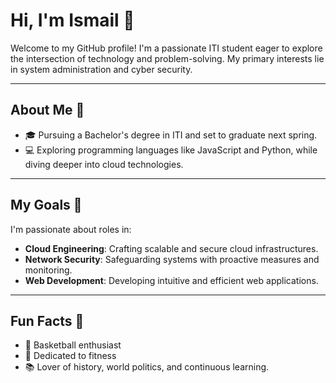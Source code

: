 # Hi, I'm Ismail 👋

Welcome to my GitHub profile! I'm a passionate ITI student eager to explore the intersection of technology and problem-solving. My primary interests lie in system administration and cyber security.

---

## About Me 🚀
- 🎓 Pursuing a Bachelor's degree in ITI and set to graduate next spring.
- 💻 Exploring programming languages like JavaScript and Python, while diving deeper into cloud technologies.

---

## My Goals 🎯
I'm passionate about roles in:
- **Cloud Engineering**: Crafting scalable and secure cloud infrastructures.
- **Network Security**: Safeguarding systems with proactive measures and monitoring.
- **Web Development**: Developing intuitive and efficient web applications.

---

## Fun Facts 🌟
- 🏀 Basketball enthusiast
- 💪 Dedicated to fitness
- 📚 Lover of history, world politics, and continuous learning.
